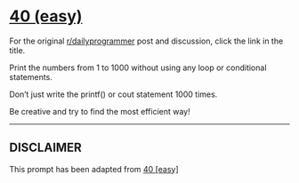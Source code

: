 # [40 (easy)](https://www.reddit.com/r/dailyprogrammer/comments/schtf/4162012_challenge_40_easy/)

For the original [r/dailyprogrammer](https://www.reddit.com/r/dailyprogrammer/) post and discussion, click the link in the title.

Print the numbers from 1 to 1000 without using any loop or conditional statements. 

Don’t just write the printf() or cout statement 1000 times.

Be creative and try to find the most efficient way!


----
## **DISCLAIMER**
This prompt has been adapted from [40 [easy]](https://www.reddit.com/r/dailyprogrammer/comments/schtf/4162012_challenge_40_easy/
)
